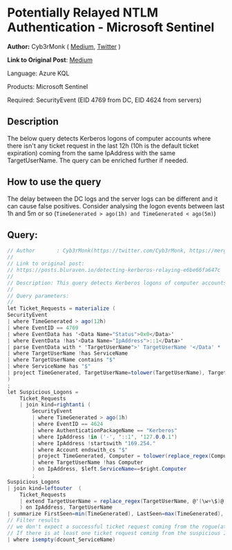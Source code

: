 # Potentially Relayed NTLM Authentication - Microsoft Sentinel

**Author:** Cyb3rMonk ( [Medium](https://mergene.medium.com), [Twitter](https://twitter.com/Cyb3rMonk) )


**Link to Original Post**: [Medium](https://posts.bluraven.io/detecting-kerberos-relaying-e6be66fa647c)

Language: Azure KQL

Products: Microsoft Sentinel

Required: SecurityEvent (EID 4769 from DC, EID 4624 from servers)


## Description

The below query detects Kerberos logons of computer accounts where there isn't any ticket request in the last 12h (10h is the default ticket expiration) coming from the same IpAddress with the same TargetUserName. The query can be enriched further if needed.



## How to use the query
The delay between the DC logs and the server logs can be different and it can cause false positives. Consider analysing the logon events between last 1h and 5m or so (`TimeGenerated > ago(1h) and TimeGenerated < ago(5m)`)


**Query:**
---

```C#
// Author       : Cyb3rMonk(https://twitter.com/Cyb3rMonk, https://mergene.medium.com)
//
// Link to original post:
// https://posts.bluraven.io/detecting-kerberos-relaying-e6be66fa647c
//
// Description: This query detects Kerberos logons of computer accounts where there isn't any ticket request in the last 12h (10h is the default ticket expiration) coming from the same IpAddress with the same TargetUserName. The query can be enriched further if needed. 
//
// Query parameters:
//
let Ticket_Requests = materialize ( 
SecurityEvent
| where TimeGenerated > ago(12h)
| where EventID == 4769
| where EventData has '<Data Name="Status">0x0</Data>'
| where EventData !has'<Data Name="IpAddress">::1</Data>'
| parse EventData with * 'TargetUserName">' TargetUserName '</Data' * 'TargetDomainName">' TargetDomainName '</Data' * 'ServiceName">' ServiceName '<' * 'IpAddress">::ffff:' IpAddress '<' * 'Status">' Status '<' *
| where TargetUserName !has ServiceName
| where TargetUserName contains "$"
| where ServiceName has "$"
| project TimeGenerated, TargetUserName=tolower(TargetUserName), TargetDomainName, ServiceName=tolower(replace_string(ServiceName, '$', '')), IpAddress, Status
)
;
let Suspicious_Logons = 
    Ticket_Requests
    | join kind=rightanti (
        SecurityEvent
        | where TimeGenerated > ago(1h)
        | where EventID == 4624
        | where AuthenticationPackageName == "Kerberos"
        | where IpAddress !in ('-', '::1', '127.0.0.1')
        | where IpAddress !startswith "169.254."
        | where Account endswith_cs "$"
        | project TimeGenerated, Computer = tolower(replace_regex(Computer, @'(\w+)\..*', @'\1')), Account, TargetUserName=tolower(TargetUserName), IpAddress
        | where TargetUserName !has Computer
        ) on IpAddress, $left.ServiceName==$right.Computer
        ;
Suspicious_Logons
| join kind=leftouter  (
    Ticket_Requests
    | extend TargetUserName = replace_regex(TargetUserName, @'(\w+\$)@.*', @'\1')
    ) on IpAddress, TargetUserName
| summarize FirstSeen=min(TimeGenerated), LastSeen=max(TimeGenerated), count(), dcount(ServiceName) by TargetUserName, IpAddress
// Filter results
// we don't expect a successful ticket request coming from the rogue(attacker) device befor the relaying attack.
// If there is at least one ticket request coming from the suspicious IP with the same TargetUserName, assume it's a legitimate activity.
| where isempty(dcount_ServiceName)
```